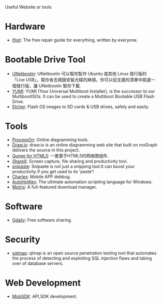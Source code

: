 Useful Website or tools

# Hardware
* [Ifixit](https://www.ifixit.com/): The free repair guide for everything, written by everyone.

# Bootable Drive Tool
* [UNetbootin](http://unetbootin.github.io/): UNetbootin 可以幫你製作 Ubuntu 或其他 Linux 發行版的「Live USB」，幫你省去燒錄安裝光碟的麻煩。你可以從支援的清單中挑選一個發行版，讓 UNetbootin 幫你下載.
* [YUMI](https://www.pendrivelinux.com/yumi-multiboot-usb-creator/): YUMI (Your Universal Multiboot Installer), is the successor to our MultibootISOs. It can be used to create a Multiboot Bootable USB Flash Drive. 
* [Etcher](https://etcher.io/): Flash OS images to SD cards & USB drives, safely and easily.

# Tools
* [ProcessOn](https://www.processon.com): Online diagramming tools.
* [Draw.io](https://www.draw.io): draw.io is an online diagramming web site that built on mxGraph delivers the source in this project.
* [Qunee for HTML5](http://qunee.com): 一套基于HTML5的网络图组件.
* [ShareX](https://getsharex.com/): Screen capture, file sharing and productivity tool.
* [snipaste](https://www.snipaste.com/): Snipaste is not just a snipping tool.It can boost your productivity if you get used to its 'paste'!
* [Charles](https://www.charlesproxy.com/): Mobile APP debbug.
* [AutoHotKey](https://www.autohotkey.com/): The ultimate automation scripting language for Windows.
* [Motrix](https://motrix.app/): A full-featured download manager.

# Software
* [Gdaily](https://www.gdaily.org): Free software sharing.

# Security
* [sqlmap](https://github.com/sqlmapproject/sqlmap): qlmap is an open source penetration testing tool that automates the process of detecting and exploiting SQL injection flaws and taking over of database servers.

# Web Development
* [MobSDK](http://www.mob.com/): API,SDK development.

